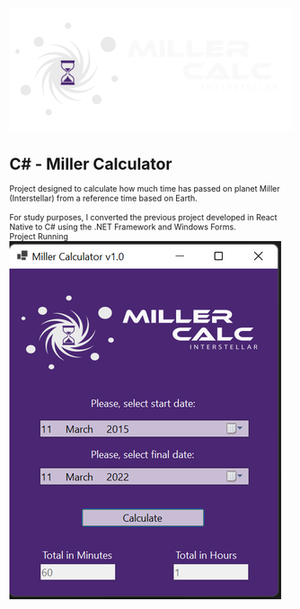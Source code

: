 ![Logo Project](https://github.com/xWeaver/MillerCalculator-C-/blob/master/img/millerlogo.png)
# C# - Miller Calculator
Project designed to calculate how much time has passed on planet Miller (Interstellar) from a reference time based on Earth. <br />
<br />
For study purposes, I converted the previous project developed in React Native to C# using the .NET Framework and Windows Forms.
<br />
Project Running
<br />
![Screen01](https://github.com/xWeaver/MillerCalculator-C-/blob/master/img/imagesample.png)
